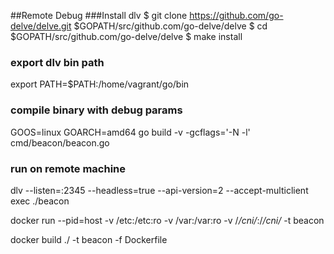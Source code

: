 ##Remote Debug
###Install dlv
$ git clone https://github.com/go-delve/delve.git $GOPATH/src/github.com/go-delve/delve
$ cd $GOPATH/src/github.com/go-delve/delve
    $ make install

### export dlv bin path
export PATH=$PATH:/home/vagrant/go/bin

### compile binary with debug params
GOOS=linux GOARCH=amd64 go build -v -gcflags='-N -l' cmd/beacon/beacon.go

### run on remote machine
dlv --listen=:2345 --headless=true --api-version=2 --accept-multiclient exec ./beacon


docker run --pid=host -v /etc:/etc:ro -v /var:/var:ro -v /*/cni/*:/*/cni/* -t  beacon

docker build ./ -t beacon -f Dockerfile